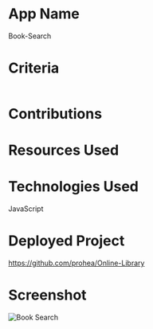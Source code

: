 # App Name
Book-Search

# Criteria
```

```
# Contributions


# Resources Used


# Technologies Used
JavaScript

# Deployed Project
https://github.com/prohea/Online-Library

# Screenshot
![Book Search]()